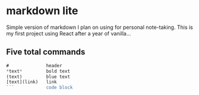 # markdown lite

Simple version of markdown I plan on using for personal note-taking. This is my first project using React after a year of vanilla...

## Five total commands

```javascript
#              header
*text*         bold text
(text)         blue text
[text](link)   link
```            code block
```
